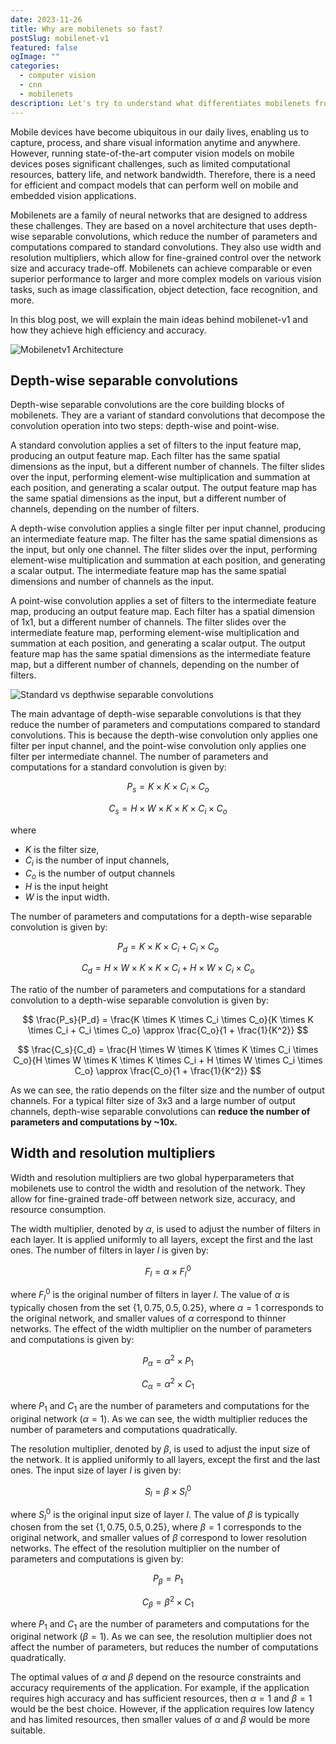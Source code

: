 ```yaml
---
date: 2023-11-26
title: Why are mobilenets so fast?
postSlug: mobilenet-v1
featured: false
ogImage: ""
categories:
  - computer vision
  - cnn
  - mobilenets
description: Let's try to understand what differentiates mobilenets from standard CNN architectures
---
```


Mobile devices have become ubiquitous in our daily lives, enabling us to capture, process, and share visual information anytime and anywhere. However, running state-of-the-art computer vision models on mobile devices poses significant challenges, such as limited computational resources, battery life, and network bandwidth. Therefore, there is a need for efficient and compact models that can perform well on mobile and embedded vision applications.

Mobilenets are a family of neural networks that are designed to address these challenges. They are based on a novel architecture that uses depth-wise separable convolutions, which reduce the number of parameters and computations compared to standard convolutions. They also use width and resolution multipliers, which allow for fine-grained control over the network size and accuracy trade-off. Mobilenets can achieve comparable or even superior performance to larger and more complex models on various vision tasks, such as image classification, object detection, face recognition, and more.

In this blog post, we will explain the main ideas behind mobilenet-v1 and how they achieve high efficiency and accuracy.

![Mobilenetv1 Architecture](<full-architecture.png>)



## Depth-wise separable convolutions

Depth-wise separable convolutions are the core building blocks of mobilenets. They are a variant of standard convolutions that decompose the convolution operation into two steps: depth-wise and point-wise.

A standard convolution applies a set of filters to the input feature map, producing an output feature map. Each filter has the same spatial dimensions as the input, but a different number of channels. The filter slides over the input, performing element-wise multiplication and summation at each position, and generating a scalar output. The output feature map has the same spatial dimensions as the input, but a different number of channels, depending on the number of filters.

A depth-wise convolution applies a single filter per input channel, producing an intermediate feature map. The filter has the same spatial dimensions as the input, but only one channel. The filter slides over the input, performing element-wise multiplication and summation at each position, and generating a scalar output. The intermediate feature map has the same spatial dimensions and number of channels as the input.

A point-wise convolution applies a set of filters to the intermediate feature map, producing an output feature map. Each filter has a spatial dimension of 1x1, but a different number of channels. The filter slides over the intermediate feature map, performing element-wise multiplication and summation at each position, and generating a scalar output. The output feature map has the same spatial dimensions as the intermediate feature map, but a different number of channels, depending on the number of filters.

![Standard vs depthwise separable convolutions](<depthwise-separable.png>)

The main advantage of depth-wise separable convolutions is that they reduce the number of parameters and computations compared to standard convolutions. This is because the depth-wise convolution only applies one filter per input channel, and the point-wise convolution only applies one filter per intermediate channel. The number of parameters and computations for a standard convolution is given by:

$$
P_s = K \times K \times C_i \times C_o
$$

$$
C_s = H \times W \times K \times K \times C_i \times C_o
$$

where 

- $K$ is the filter size, 
- $C_i$ is the number of input channels, 
- $C_o$ is the number of output channels
- $H$ is the input height
- $W$ is the input width. 
 
The number of parameters and computations for a depth-wise separable convolution is given by:

$$
P_d = K \times K \times C_i + C_i \times C_o
$$

$$
C_d = H \times W \times K \times K \times C_i + H \times W \times C_i \times C_o
$$

The ratio of the number of parameters and computations for a standard convolution to a depth-wise separable convolution is given by:

$$
\frac{P_s}{P_d} = \frac{K \times K \times C_i \times C_o}{K \times K \times C_i + C_i \times C_o} \approx \frac{C_o}{1 + \frac{1}{K^2}}
$$

$$
\frac{C_s}{C_d} = \frac{H \times W \times K \times K \times C_i \times C_o}{H \times W \times K \times K \times C_i + H \times W \times C_i \times C_o} \approx \frac{C_o}{1 + \frac{1}{K^2}}
$$

As we can see, the ratio depends on the filter size and the number of output channels. For a typical filter size of 3x3 and a large number of output channels, depth-wise separable convolutions can **reduce the number of parameters and computations by ~10x.**


## Width and resolution multipliers

Width and resolution multipliers are two global hyperparameters that mobilenets use to control the width and resolution of the network. They allow for fine-grained trade-off between network size, accuracy, and resource consumption.

The width multiplier, denoted by $\alpha$, is used to adjust the number of filters in each layer. It is applied uniformly to all layers, except the first and the last ones. The number of filters in layer $l$ is given by:

$$
F_l = \alpha \times F_l^0
$$

where $F_l^0$ is the original number of filters in layer $l$. The value of $\alpha$ is typically chosen from the set $\{1, 0.75, 0.5, 0.25\}$, where $\alpha = 1$ corresponds to the original network, and smaller values of $\alpha$ correspond to thinner networks. The effect of the width multiplier on the number of parameters and computations is given by:

$$
P_\alpha = \alpha^2 \times P_1
$$

$$
C_\alpha = \alpha^2 \times C_1
$$

where $P_1$ and $C_1$ are the number of parameters and computations for the original network ($\alpha = 1$). As we can see, the width multiplier reduces the number of parameters and computations quadratically.

The resolution multiplier, denoted by $\beta$, is used to adjust the input size of the network. It is applied uniformly to all layers, except the first and the last ones. The input size of layer $l$ is given by:

$$
S_l = \beta \times S_l^0
$$

where $S_l^0$ is the original input size of layer $l$. The value of $\beta$ is typically chosen from the set $\{1, 0.75, 0.5, 0.25\}$, where $\beta = 1$ corresponds to the original network, and smaller values of $\beta$ correspond to lower resolution networks. The effect of the resolution multiplier on the number of parameters and computations is given by:

$$
P_\beta = P_1
$$

$$
C_\beta = \beta^2 \times C_1
$$

where $P_1$ and $C_1$ are the number of parameters and computations for the original network ($\beta = 1$). As we can see, the resolution multiplier does not affect the number of parameters, but reduces the number of computations quadratically.

The optimal values of $\alpha$ and $\beta$ depend on the resource constraints and accuracy requirements of the application. For example, if the application requires high accuracy and has sufficient resources, then $\alpha = 1$ and $\beta = 1$ would be the best choice. However, if the application requires low latency and has limited resources, then smaller values of $\alpha$ and $\beta$ would be more suitable.